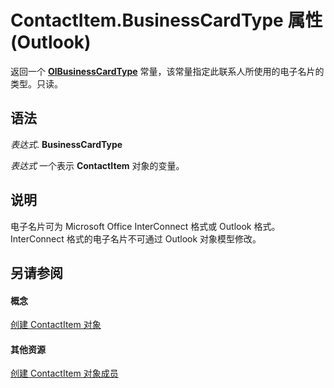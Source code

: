 
# ContactItem.BusinessCardType 属性 (Outlook)

返回一个  **[OlBusinessCardType](d29cad1e-a40d-6aca-c270-280b9bc5666d.md)** 常量，该常量指定此联系人所使用的电子名片的类型。只读。


## 语法

 _表达式_. **BusinessCardType**

 _表达式_ 一个表示 **ContactItem** 对象的变量。


## 说明

电子名片可为 Microsoft Office InterConnect 格式或 Outlook 格式。InterConnect 格式的电子名片不可通过 Outlook 对象模型修改。


## 另请参阅


#### 概念


[创建 ContactItem 对象](8e32093c-a678-f1fd-3f35-c2d8994d166f.md)
#### 其他资源


[创建 ContactItem 对象成员](a8b13369-4c87-02aa-e62a-1f3067e559fa.md)